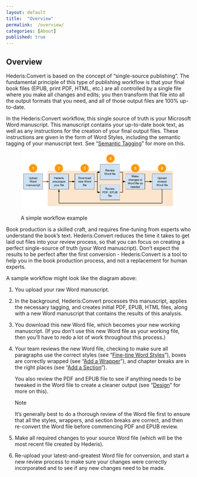 ```yaml
---
layout: default
title:  "Overview"
permalink:  /overview/
categories: [About]
published: true
---
```


<section data-type="introduction" class="hsecintroduction" data-hederis-type="hsecintroduction" id="overview" data-pi-attrs="id: overview"><h1 data-hederis-type="hblkchaptitle" class="hblkchaptitle" id="pUPCENbr9">Overview</h1>
    <p class="hblkp" data-hederis-type="hblkp" id="pBDkvLCu5">Hederis:Convert is based on the concept of &#8220;single-source publishing&#8221;. The fundamental principle of this type of publishing workflow is that your final book files (EPUB, print PDF, HTML, etc.) are all controlled by a single file where you make all changes and edits; you then transform that file into all the output formats that you need, and all of those output files are 100% up-to-date. </p>
    <p class="hblkp" data-hederis-type="hblkp" id="pRejbtbu7">In the Hederis:Convert workflow, this single source of truth is your Microsoft Word manuscript. This manuscript contains your up-to-date book text, as well as any instructions for the creation of your final output files. These instructions are given in the form of Word Styles, including the semantic tagging of your manuscript text. See &#8220;<a href="{% post_url 2019-04-01-12-SemanticTagging %}"><span class="Hyperlink">Semantic Tagging</span></a>&#8221; for more on this.</p>
    <figure class="hwprfig" data-hederis-type="hwprfig" id="pukfT5lUA"><img data-hederis-type="hblkimg" class="hblkimg" id="p3AomVftq" src="/images/workflow.png"/>
    <p class="hblkcaption" data-hederis-type="hblkcaption" id="pYmrzJXwC">A simple workflow example</p>
    </figure>
    <p class="hblkp" data-hederis-type="hblkp" id="pWPcd8rfv">Book production is a skilled craft, and requires fine-tuning from experts who understand the book&#8217;s text. Hederis:Convert reduces the time it takes to get laid out files into your review process, so that you can focus on creating a perfect single-source of truth (your Word manuscript). Don&#8217;t expect the results to be perfect after the first conversion - Hederis:Convert is a tool to help you in the book production process, and not a replacement for human experts.</p>
    <p class="hblkp" data-hederis-type="hblkp" id="pWn5QQ1VS">A sample workflow might look like the diagram above:</p>
    <ol class="hwprnum-list" data-hederis-type="hwprnum-list" id="pst9VbOLM"><li class="hblkoli" data-hederis-type="hblkoli" id="liqN8jG1Sw"><p class="hblkoli" data-hederis-type="hblkoli" id="pjKMAp0vZ">You upload your raw Word manuscript.</p></li>
    <li class="hblkoli" data-hederis-type="hblkoli" id="lil1NtUrtV"><p class="hblkoli" data-hederis-type="hblkoli" id="pJnomYFQm">In the background, Hederis:Convert processes this manuscript, applies the necessary tagging, and creates initial PDF, EPUB, HTML files, along with a new Word manuscript that contains the results of this analysis.</p></li>
    <li class="hblkoli" data-hederis-type="hblkoli" id="li0869veHn"><p class="hblkoli" data-hederis-type="hblkoli" id="pxFDWjDQF">You download this new Word file, which becomes your new working manuscript. (If you don&#8217;t use this new Word file as your working file, then you&#8217;ll have to redo a lot of work throughout this process.)</p></li>
    <li class="hblkoli" data-hederis-type="hblkoli" id="liAJWpMvAc"><p class="hblkoli" data-hederis-type="hblkoli" id="pbXeXlB6S">Your team reviews the new Word file, checking to make sure all paragraphs use the correct styles (see &#8220;<a href="{% post_url 2019-04-01-14-Fine-tuneWordStyles %}"><span class="Hyperlink">Fine-tine Word Styles</span></a>&#8221;), boxes are correctly wrapped (see &#8220;<a href="{% post_url 2019-04-01-15-AddaWrapper %}"><span class="Hyperlink">Add a Wrapper</span></a>&#8221;), and chapter breaks are in the right places (see &#8220;<a href="{% post_url 2019-04-01-16-AddaSection %}"><span class="Hyperlink">Add a Section</span></a>&#8221;).</p><p class="hblkli-cont" data-hederis-type="hblkli-cont" id="pvVkQCEzE">You also review the PDF and EPUB file to see if anything needs to be tweaked in the Word file to create a cleaner output (see &#8220;<a href="{% post_url 2019-04-01-19-Design %}"><span class="Hyperlink">Design</span></a>&#8221; for more on this).</p>
    <aside class="hwprbox box" data-hederis-type="hwprbox" id="pdcLlEo0T" data-type="sidebar"><p class="hblktype" data-hederis-type="hblktype" id="pGLdIaXlc">Note</p>
    <p class="hblkp" data-hederis-type="hblkp" id="p8COLJ9Yc">It&#8217;s generally best to do a thorough review of the Word file first to ensure that all the styles, wrappers, and section breaks are correct, and then re-convert the Word file before commencing PDF and EPUB review. </p>
    </aside>
    </li>
    <li class="hblkoli" data-hederis-type="hblkoli" id="lienJLpJFl"><p class="hblkoli" data-hederis-type="hblkoli" id="p1nPfBjjn">Make all required changes to your source Word file (which will be the most recent file created by Hederis).</p></li>
    <li class="hblkoli" data-hederis-type="hblkoli" id="liStYKHlKZ"><p class="hblkoli" data-hederis-type="hblkoli" id="p8EAG8vP0">Re-upload your latest-and-greatest Word file for conversion, and start a new review process to make sure your changes were correctly incorporated and to see if any new changes need to be made.</p></li>
    </ol>
    </section>
    